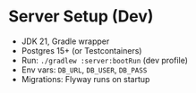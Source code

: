 # Server Setup (Dev)

- JDK 21, Gradle wrapper
- Postgres 15+ (or Testcontainers)
- Run: `./gradlew :server:bootRun` (dev profile)
- Env vars: `DB_URL`, `DB_USER`, `DB_PASS`
- Migrations: Flyway runs on startup

